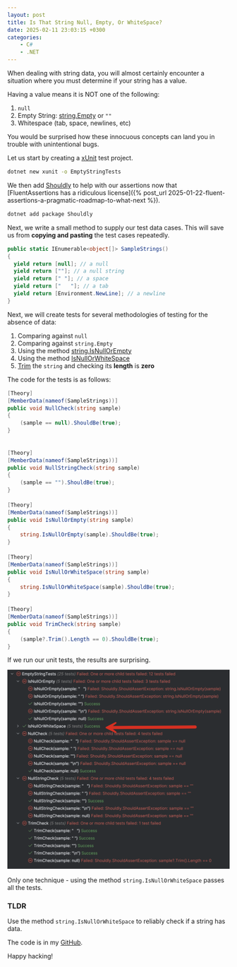 ```yaml
---
layout: post
title: Is That String Null, Empty, Or WhiteSpace?
date: 2025-02-11 23:03:15 +0300
categories:
    - C#
    - .NET
---
```


When dealing with string data, you will almost certainly encounter a situation where you must determine if your string has a value.

Having a value means it is NOT one of the following:

1. `null`
2. Empty String: [string.Empty](https://learn.microsoft.com/en-us/dotnet/api/system.string.empty?view=net-9.0) or `""`
3. Whitespace (tab, space, newlines, etc)

You would be surprised how these innocuous concepts can land you in trouble with unintentional bugs.

Let us start by creating a [xUnit](https://xunit.net/) test project.

```bash
dotnet new xunit -o EmptyStringTests
```

We then add [Shouldly](https://docs.shouldly.org/) to help with our assertions now that [FluentAssertions has a ridiculous license]({% post_url 2025-01-22-fluent-assertions-a-pragmatic-roadmap-to-what-next %}).

```bash
dotnet add package Shouldly
```

Next, we write a small method to supply our test data cases. This will save us from **copying and pasting** the test cases repeatedly.

```c#
public static IEnumerable<object[]> SampleStrings()
{
  yield return [null]; // a null
  yield return [""]; // a null string
  yield return [" "]; // a space
  yield return ["   "]; // a tab
  yield return [Environment.NewLine]; // a newline
}
```

Next, we will create tests for several methodologies of testing for the absence of data:

1. Comparing against `null`
2. Comparing against `string.Empty`
3. Using the method [string.IsNullOrEmpty](https://learn.microsoft.com/en-us/dotnet/api/system.string.isnullorempty?view=net-9.0)
4. Using the method [IsNullOrWhiteSpace](https://learn.microsoft.com/en-us/dotnet/api/system.string.isnullorwhitespace?view=net-9.0)
5. [Trim](https://learn.microsoft.com/en-us/dotnet/api/system.string.trim?view=net-9.0) the `string` and checking its **length** is **zero**

The code for the tests is as follows:

```c#
[Theory]
[MemberData(nameof(SampleStrings))]
public void NullCheck(string sample)
{
    (sample == null).ShouldBe(true);
}


[Theory]
[MemberData(nameof(SampleStrings))]
public void NullStringCheck(string sample)
{
    (sample == "").ShouldBe(true);
}

[Theory]
[MemberData(nameof(SampleStrings))]
public void IsNullOrEmpty(string sample)
{
    string.IsNullOrEmpty(sample).ShouldBe(true);
}

[Theory]
[MemberData(nameof(SampleStrings))]
public void IsNullOrWhiteSpace(string sample)
{
    string.IsNullOrWhiteSpace(sample).ShouldBe(true);
}

[Theory]
[MemberData(nameof(SampleStrings))]
public void TrimCheck(string sample)
{
    (sample?.Trim().Length == 0).ShouldBe(true);
}
```

If we run our unit tests, the results are surprising.

![StringEmptyChecks](../images/2025/02/StringEmptyChecks.png)

Only one technique - using the method `string.IsNullOrWhiteSpace` passes all the tests.

### TLDR

Use the method `string.IsNullOrWhiteSpace` to reliably check if a string has data.

The code is in my [GitHub](https://github.com/conradakunga/BlogCode/tree/master/2025-02-11%20-%20Empty%20String%20Tests).

Happy hacking!
